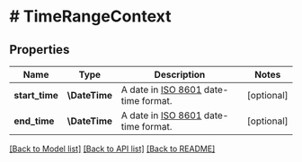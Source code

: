 # # TimeRangeContext

## Properties

Name | Type | Description | Notes
------------ | ------------- | ------------- | -------------
**start_time** | **\DateTime** | A date in [ISO 8601](https://developer-docs.amazon.com/sp-api/docs/iso-8601) date-time format. | [optional]
**end_time** | **\DateTime** | A date in [ISO 8601](https://developer-docs.amazon.com/sp-api/docs/iso-8601) date-time format. | [optional]

[[Back to Model list]](../../README.md#models) [[Back to API list]](../../README.md#endpoints) [[Back to README]](../../README.md)
